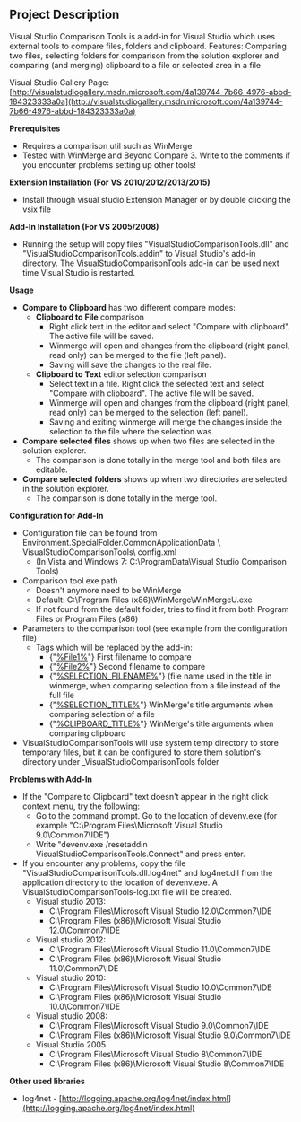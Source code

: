 ## Project Description
Visual Studio Comparison Tools is a add-in for Visual Studio which uses external tools to compare files, folders and clipboard. Features: Comparing two files, selecting folders for comparison from the solution explorer and comparing (and merging) clipboard to a file or selected area in a file

Visual Studio Gallery Page: [http://visualstudiogallery.msdn.microsoft.com/4a139744-7b66-4976-abbd-184323333a0a](http://visualstudiogallery.msdn.microsoft.com/4a139744-7b66-4976-abbd-184323333a0a)

**Prerequisites**
* Requires a comparison util such as WinMerge
* Tested with WinMerge and Beyond Compare 3. Write to the comments if you encounter problems setting up other tools!

**Extension Installation (For VS 2010/2012/2013/2015)**
* Install through visual studio Extension Manager or by double clicking the vsix file

**Add-In Installation (For VS 2005/2008)**
* Running the setup will copy files "VisualStudioComparisonTools.dll" and "VisualStudioComparisonTools.addin" to Visual Studio's add-in directory. The VisualStudioComparisonTools add-in can be used next time Visual Studio is restarted.

**Usage**
* **Compare to Clipboard** has two different compare modes:
	* **Clipboard to File** comparison
		* Right click text in the editor and select "Compare with clipboard". The active file will be saved.
		* Winmerge will open and changes from the clipboard (right panel, read only) can be merged to the file (left panel).
		* Saving will save the changes to the real file.
	* **Clipboard to Text** editor selection comparison
		* Select text in a file. Right click the selected text and select "Compare with clipboard". The active file will be saved.
		* Winmerge will open and changes from the clipboard (right panel, read only) can be merged to the selection (left panel).
		* Saving and exiting winmerge will merge the changes inside the selection to the file where the selection was.
* **Compare selected files** shows up when two files are selected in the solution explorer. 
	* The comparison is done totally in the merge tool and both files are editable.
* **Compare selected folders** shows up when two directories are selected in the solution explorer.
	* The comparison is done totally in the merge tool.

**Configuration for Add-In**
* Configuration file can be found from Environment.SpecialFolder.CommonApplicationData \ VisualStudioComparisonTools\ config.xml
	* (In Vista and Windows 7: C:\ProgramData\Visual Studio Comparison Tools)
* Comparison tool exe path
	* Doesn't anymore need to be WinMerge
	* Default: C:\Program Files (x86)\WinMerge\WinMergeU.exe
	* If not found from the default folder, tries to find it from both Program Files or Program Files (x86)
* Parameters to the comparison tool (see example from the configuration file)
	* Tags which will be replaced by the add-in: 
		* {"[%File1%](%File1%)"} First filename to compare
		* {"[%File2%](%File2%)"} Second filename to compare
		* {"[%SELECTION_FILENAME%](%SELECTION_FILENAME%)"} (file name used in the title in winmerge, when comparing selection from a file instead of the full file
		* {"[%SELECTION_TITLE%](%SELECTION_TITLE%)"} WinMerge's title arguments when comparing selection of a file
		* {"[%CLIPBOARD_TITLE%](%CLIPBOARD_TITLE%)"} WinMerge's title arguments when comparing clipboard
* VisualStudioComparisonTools will use system temp directory to store temporary files, but it can be configured to store them solution's directory under _VisualStudioComparisonTools folder

**Problems with Add-In**
* If the "Compare to Clipboard" text doesn't appear in the right click context menu, try the following:
	* Go to the command prompt. Go to the location of devenv.exe (for example "C:\Program Files\Microsoft Visual Studio 9.0\Common7\IDE")
	* Write "devenv.exe /resetaddin VisualStudioComparisonTools.Connect" and press enter.
* If you encounter any problems, copy the file "VisualStudioComparisonTools.dll.log4net" and log4net.dll from the application directory to the location of devenv.exe. A VisualStudioComparisonTools-log.txt file will be created.
	* Visual studio 2013:
		* C:\Program Files\Microsoft Visual Studio 12.0\Common7\IDE
		* C:\Program Files (x86)\Microsoft Visual Studio 12.0\Common7\IDE
	* Visual studio 2012:
		* C:\Program Files\Microsoft Visual Studio 11.0\Common7\IDE
		* C:\Program Files (x86)\Microsoft Visual Studio 11.0\Common7\IDE
	* Visual studio 2010:
		* C:\Program Files\Microsoft Visual Studio 10.0\Common7\IDE
		* C:\Program Files (x86)\Microsoft Visual Studio 10.0\Common7\IDE
	* Visual studio 2008:
		* C:\Program Files\Microsoft Visual Studio 9.0\Common7\IDE
		* C:\Program Files (x86)\Microsoft Visual Studio 9.0\Common7\IDE
	* Visual Studio 2005
		* C:\Program Files\Microsoft Visual Studio 8\Common7\IDE
		* C:\Program Files (x86)\Microsoft Visual Studio 8\Common7\IDE

**Other used libraries**
* log4net - [http://logging.apache.org/log4net/index.html](http://logging.apache.org/log4net/index.html)